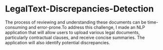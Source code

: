 # LegalText-Discrepancies-Detection
The process of reviewing and understanding these documents can be time-consuming and error-prone.To address this challenge, I made an NLP application that will allow users to upload various legal documents, particularly contractual clauses, and receive concise summaries. The application will also identify potential discrepancies. 
